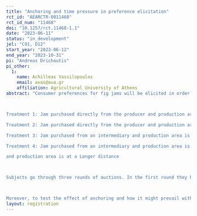 ```yaml
---
title: "Anchoring and time pressure in preference elicitation"
rct_id: "AEARCTR-0011468"
rct_id_num: "11468"
doi: "10.1257/rct.11468-1.1"
date: "2023-06-11"
status: "in_development"
jel: "C91, D12"
start_year: "2023-06-12"
end_year: "2023-10-31"
pi: "Andreas Drichoutis"
pi_other:
  1:
    name: Achilleas Vassilopoulos
    email: avas@aua.gr
    affiliation: Agricultural University of Athens
abstract: "Consumer preferences for fig jams will be elicited in order to estimate WTP values associated with attributes of Short Food Supply Chains (SFSC), namely related to number of intermediaries and distance from the production area. Subjects are recruited from the population of Athens, Greece and participate in a second price auction where they bid to buy 400 gr of a jar of fig jam. Subjects are randomly assigned to one of the following treatments, where we vary on a between-subjects basis the jams available for auction. Subjects bid simultaneously for two of the jams:

Treatment 1: Jam purchased directly from the producer and production area is at a Shorter distance vs. Jam purchased from an intermediary and production area is at a Shorter distance
Treatment 2: Jam purchased directly from the producer and production area is at a Shorter distance vs. Jam purchased directly from the producer and production area is at a Longer distance
Treatment 3: Jam purchased from an intermediary and production area is at a Longer distance vs. Jam purchased from an intermediary and production area is at a Shorter distance
Treatment 4: Jam purchased from an intermediary and production area is at a Longer distance vs. Jam purchased directly from the producer 
and production area is at a Longer distance

Subjects go through three rounds of auctions. In the first round they have no information about the attributes of the jams and they are asked to bid based on appearance only. In Round 2, they receive information about the jams and in Round 3 they get to taste the jams before they bid.

Moreover, to test the effect of anchoring and how it might prevail with time pressure, subjects receive a randomly determined initial bid. They are then given either a short amount of time to adjust their bid or a longer amount of time to adjust it with the understanding that if time expires, the standing bid is the binding bid. Subjects will be randomly assigned to a time limit of 20, 30, 40 or 50 seconds, which will remain constant across all rounds."
layout: registration
---
```


